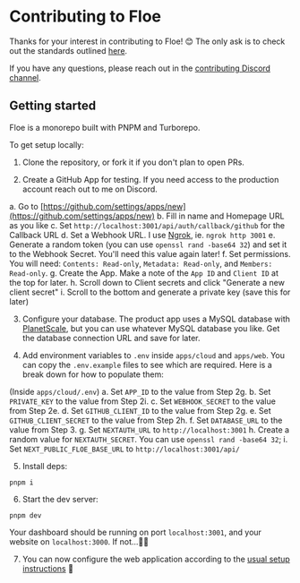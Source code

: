 # Contributing to Floe

Thanks for your interest in contributing to Floe! 😊 The only ask is to check out the standards outlined [here](https://www.contributor-covenant.org/version/1/4/code-of-conduct/).

If you have any questions, please reach out in the [contributing Discord channel](https://discord.gg/EHwDvBhKHk).

## Getting started

Floe is a monorepo built with PNPM and Turborepo.

To get setup locally:

1. Clone the repository, or fork it if you don't plan to open PRs.

2. Create a GitHub App for testing. If you need access to the production account reach out to me on Discord.

a. Go to [https://github.com/settings/apps/new](https://github.com/settings/apps/new)
b. Fill in name and Homepage URL as you like
c. Set `http://localhost:3001/api/auth/callback/github` for the Callback URL
d. Set a Webhook URL. I use [Ngrok](https://ngrok.com/), ie. `ngrok http 3001`
e. Generate a random token (you can use `openssl rand -base64 32`) and set it to the Webhook Secret. You'll need this value again later!
f. Set permissions. You will need: `Contents: Read-only`, `Metadata: Read-only`, and `Members: Read-only`.
g. Create the App. Make a note of the `App ID` and `Client ID` at the top for later.
h. Scroll down to Client secrets and click "Generate a new client secret"
i. Scroll to the bottom and generate a private key (save this for later)

3. Configure your database. The product app uses a MySQL database with [PlanetScale](https://planetscale.com/), but you can use whatever MySQL database you like. Get the database connection URL and save for later.

4. Add environment variables to `.env` inside `apps/cloud` and `apps/web`. You can copy the `.env.example` files to see which are required. Here is a break down for how to populate them:

(Inside `apps/cloud/.env`)
a. Set `APP_ID` to the value from Step 2g.
b. Set `PRIVATE_KEY` to the value from Step 2i.
c. Set `WEBHOOK_SECRET` to the value from Step 2e.
d. Set `GITHUB_CLIENT_ID` to the value from Step 2g.
e. Set `GITHUB_CLIENT_SECRET` to the value from Step 2h.
f. Set `DATABASE_URL` to the value from Step 3.
g. Set `NEXTAUTH_URL` to `http://localhost:3001`
h. Create a random value for `NEXTAUTH_SECRET`. You can use `openssl rand -base64 32`;
i. Set `NEXT_PUBLIC_FLOE_BASE_URL` to `http://localhost:3001/api/`

5. Install deps:

```
pnpm i
```

6. Start the dev server:

```
pnpm dev
```

Your dashboard should be running on port `localhost:3001`, and your website on `localhost:3000`. If not...🤷‍♂️

7. You can now configure the web application according to the [usual setup instructions](https://www.notion.so/floe-dev/Docs-UI-Templates-ef503e987aaa4dabb1e388cac9e14d62?pvs=4) 🎉
